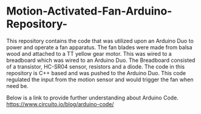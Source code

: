 # Motion-Activated-Fan-Arduino-Repository-
This repository contains the code that was utilized upon an Arduino Duo to power and operate a fan apparatus. 
The fan blades were made from balsa wood and attached to a TT yellow gear motor. This was wired to a breadboard which was wired to an Arduino Duo.
The Breadboard consisted of a transistor, HC-SR04 sensor, resistors and a diode. 
The code in this repository is C++ based and was pushed to the Arduino Duo. This code regulated the input from the motion sensor and would trigger the fan when need be. 

Below is a link to provide further understanding about Arduino Code.
https://www.circuito.io/blog/arduino-code/
